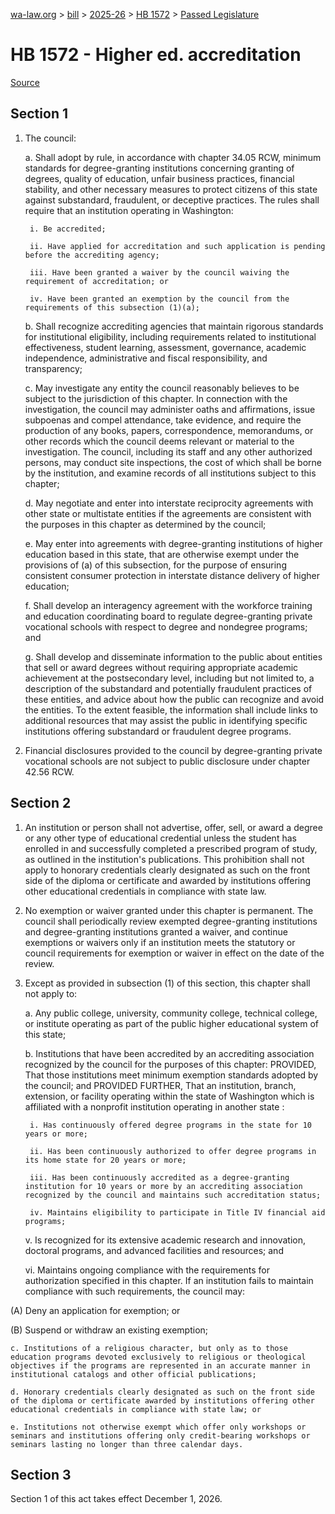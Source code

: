 [wa-law.org](/) > [bill](/bill/) > [2025-26](/bill/2025-26/) > [HB 1572](/bill/2025-26/hb/1572/) > [Passed Legislature](/bill/2025-26/hb/1572/S.PL/)

# HB 1572 - Higher ed. accreditation

[Source](http://lawfilesext.leg.wa.gov/biennium/2025-26/Pdf/Bills/House%20Passed%20Legislature/1572-S.PL.pdf)

## Section 1
1. The council:

    a. Shall adopt by rule, in accordance with chapter 34.05 RCW, minimum standards for degree-granting institutions concerning granting of degrees, quality of education, unfair business practices, financial stability, and other necessary measures to protect citizens of this state against substandard, fraudulent, or deceptive practices. The rules shall require that an institution operating in Washington:

        i. Be accredited;

        ii. Have applied for accreditation and such application is pending before the accrediting agency;

        iii. Have been granted a waiver by the council waiving the requirement of accreditation; or

        iv. Have been granted an exemption by the council from the requirements of this subsection (1)(a);

    b. Shall recognize accrediting agencies that maintain rigorous standards for institutional eligibility, including requirements related to institutional effectiveness, student learning, assessment, governance, academic independence, administrative and fiscal responsibility, and transparency;

    c. May investigate any entity the council reasonably believes to be subject to the jurisdiction of this chapter. In connection with the investigation, the council may administer oaths and affirmations, issue subpoenas and compel attendance, take evidence, and require the production of any books, papers, correspondence, memorandums, or other records which the council deems relevant or material to the investigation. The council, including its staff and any other authorized persons, may conduct site inspections, the cost of which shall be borne by the institution, and examine records of all institutions subject to this chapter;

    d. May negotiate and enter into interstate reciprocity agreements with other state or multistate entities if the agreements are consistent with the purposes in this chapter as determined by the council;

    e. May enter into agreements with degree-granting institutions of higher education based in this state, that are otherwise exempt under the provisions of (a) of this subsection, for the purpose of ensuring consistent consumer protection in interstate distance delivery of higher education;

    f. Shall develop an interagency agreement with the workforce training and education coordinating board to regulate degree-granting private vocational schools with respect to degree and nondegree programs; and

    g. Shall develop and disseminate information to the public about entities that sell or award degrees without requiring appropriate academic achievement at the postsecondary level, including but not limited to, a description of the substandard and potentially fraudulent practices of these entities, and advice about how the public can recognize and avoid the entities. To the extent feasible, the information shall include links to additional resources that may assist the public in identifying specific institutions offering substandard or fraudulent degree programs.

2. Financial disclosures provided to the council by degree-granting private vocational schools are not subject to public disclosure under chapter 42.56 RCW.

## Section 2
1. An institution or person shall not advertise, offer, sell, or award a degree or any other type of educational credential unless the student has enrolled in and successfully completed a prescribed program of study, as outlined in the institution's publications. This prohibition shall not apply to honorary credentials clearly designated as such on the front side of the diploma or certificate and awarded by institutions offering other educational credentials in compliance with state law.

2. No exemption or waiver granted under this chapter is permanent. The council shall periodically review exempted degree-granting institutions and degree-granting institutions granted a waiver, and continue exemptions or waivers only if an institution meets the statutory or council requirements for exemption or waiver in effect on the date of the review.

3. Except as provided in subsection (1) of this section, this chapter shall not apply to:

    a. Any public college, university, community college, technical college, or institute operating as part of the public higher educational system of this state;

    b. Institutions that have been accredited by an accrediting association recognized by the council for the purposes of this chapter: PROVIDED, That those institutions meet minimum exemption standards adopted by the council; and PROVIDED FURTHER, That an institution, branch, extension, or facility operating within the state of Washington which is affiliated with a nonprofit institution operating in another state :

        i. Has continuously offered degree programs in the state for 10 years or more;

        ii. Has been continuously authorized to offer degree programs in its home state for 20 years or more;

        iii. Has been continuously accredited as a degree-granting institution for 10 years or more by an accrediting association recognized by the council and maintains such accreditation status;

        iv. Maintains eligibility to participate in Title IV financial aid programs;

    v. Is recognized for its extensive academic research and innovation, doctoral programs, and advanced facilities and resources; and

    vi. Maintains ongoing compliance with the requirements for authorization specified in this chapter. If an institution fails to maintain compliance with such requirements, the council may:

(A) Deny an application for exemption; or

(B) Suspend or withdraw an existing exemption;

    c. Institutions of a religious character, but only as to those education programs devoted exclusively to religious or theological objectives if the programs are represented in an accurate manner in institutional catalogs and other official publications;

    d. Honorary credentials clearly designated as such on the front side of the diploma or certificate awarded by institutions offering other educational credentials in compliance with state law; or

    e. Institutions not otherwise exempt which offer only workshops or seminars and institutions offering only credit-bearing workshops or seminars lasting no longer than three calendar days.

## Section 3
Section 1 of this act takes effect December 1, 2026.
